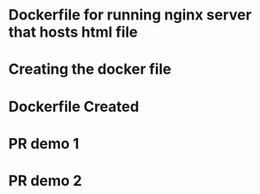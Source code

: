 # Dockerfile for running nginx server that hosts html file
# Creating the docker file 
# Dockerfile Created  
# PR demo 1
# PR demo 2